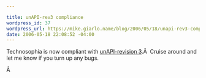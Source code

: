 ```yaml
---

title: unAPI-rev3 compliance
wordpress_id: 37
wordpress_url: https://mike.giarlo.name/blog/2006/05/18/unapi-rev3-compliance/
date: 2006-05-18 22:08:52 -04:00
---
```

Technosophia is now compliant with <a href="http://unapi.info/specs/unapi-revision-3.html" target="_blank">unAPI-revision 3</a>.Â  Cruise around and let me know if you turn up any bugs.

Â
